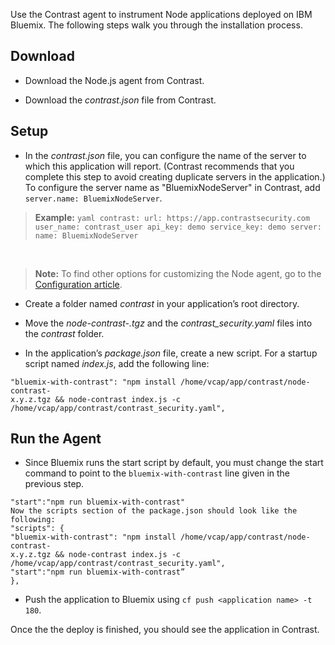 <!--
title: "Installation on Bluemix"
description: "Installing Bluemix for Node.js"
tags: "Bluemix NodeJS agent installation"
-->

Use the Contrast agent to instrument Node applications deployed on IBM Bluemix. The following steps walk you through the installation process.

## Download

* Download the Node.js agent from Contrast. 

* Download the *contrast.json* file from Contrast.

## Setup

* In the *contrast.json* file, you can configure the name of the server to which this application will report. (Contrast recommends that you complete this step to avoid creating duplicate servers in the application.) To configure the server name as "BluemixNodeServer" in Contrast, add `server.name: BluemixNodeServer`. 

> **Example:**
    ```yaml
     contrast:
       url: https://app.contrastsecurity.com
       user_name: contrast_user
       api_key: demo
       service_key: demo
     server:
       name: BluemixNodeServer
    ```
<br> 

> **Note:** To find other options for customizing the Node agent, go to the [Configuration article](installation-node.html#node-config). 

* Create a folder named *contrast* in your application’s root directory.

* Move the *node-contrast-<version>.tgz* and the *contrast_security.yaml* files into the *contrast* folder.

* In the application’s *package.json* file, create a new script. For a startup script named *index.js*, add the following line:

```
"bluemix-with-contrast": "npm install /home/vcap/app/contrast/node-contrast-
x.y.z.tgz && node-contrast index.js -c /home/vcap/app/contrast/contrast_security.yaml",
```

## Run the Agent

* Since Bluemix runs the start script by default, you must change the start command to point to the `bluemix-with-contrast` line given in the previous step.

```
"start":"npm run bluemix-with-contrast"
Now the scripts section of the package.json should look like the following:
"scripts": {
"bluemix-with-contrast": "npm install /home/vcap/app/contrast/node-contrast-
x.y.z.tgz && node-contrast index.js -c /home/vcap/app/contrast/contrast_security.yaml",
"start":"npm run bluemix-with-contrast”
},
```

* Push the application to Bluemix using `cf push <application name> -t 180`.

Once the the deploy is finished, you should see the application in Contrast.


